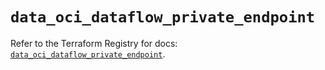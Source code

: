# `data_oci_dataflow_private_endpoint`

Refer to the Terraform Registry for docs: [`data_oci_dataflow_private_endpoint`](https://registry.terraform.io/providers/oracle/oci/6.18.0/docs/data-sources/dataflow_private_endpoint).
